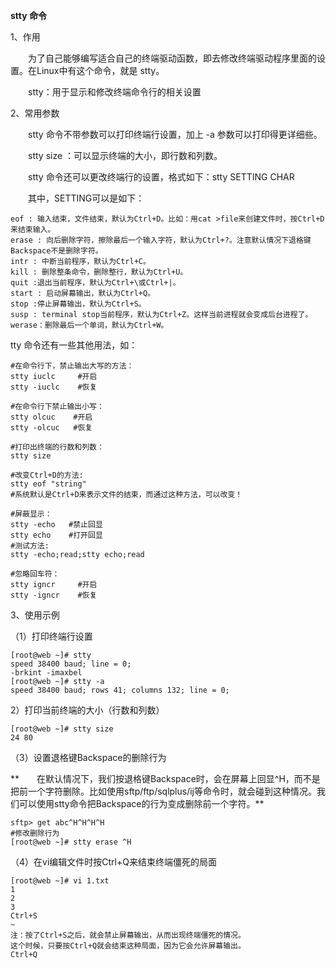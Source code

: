 **stty 命令**

1、作用

　　为了自己能够编写适合自己的终端驱动函数，即去修改终端驱动程序里面的设置。在Linux中有这个命令，就是 stty。

　　stty：用于显示和修改终端命令行的相关设置

2、常用参数

　　stty 命令不带参数可以打印终端行设置，加上 -a 参数可以打印得更详细些。

　　stty size ：可以显示终端的大小，即行数和列数。

　　stty 命令还可以更改终端行的设置，格式如下：stty SETTING CHAR

　　其中，SETTING可以是如下：

```
eof : 输入结束，文件结束，默认为Ctrl+D。比如：用cat >file来创建文件时，按Ctrl+D来结束输入。
erase : 向后删除字符，擦除最后一个输入字符，默认为Ctrl+?。注意默认情况下退格键Backspace不是删除字符。
intr : 中断当前程序，默认为Ctrl+C。
kill : 删除整条命令，删除整行，默认为Ctrl+U。
quit :退出当前程序，默认为Ctrl+\或Ctrl+|。
start : 启动屏幕输出，默认为Ctrl+Q。
stop :停止屏幕输出，默认为Ctrl+S。
susp : terminal stop当前程序，默认为Ctrl+Z。这样当前进程就会变成后台进程了。
werase：删除最后一个单词，默认为Ctrl+W。
```

tty 命令还有一些其他用法，如：

```
#在命令行下，禁止输出大写的方法：
stty iuclc     #开启
stty -iuclc    #恢复

#在命令行下禁止输出小写：
stty olcuc    #开启
stty -olcuc   #恢复

#打印出终端的行数和列数：
stty size

#改变Ctrl+D的方法:
stty eof "string"
#系统默认是Ctrl+D来表示文件的结束，而通过这种方法，可以改变！

#屏蔽显示：
stty -echo   #禁止回显
stty echo    #打开回显
#测试方法:
stty -echo;read;stty echo;read

#忽略回车符：
stty igncr     #开启
stty -igncr    #恢复
```

3、使用示例

（1）打印终端行设置

```
[root@web ~]# stty
speed 38400 baud; line = 0;
-brkint -imaxbel
[root@web ~]# stty -a
speed 38400 baud; rows 41; columns 132; line = 0;
```

2）打印当前终端的大小（行数和列数）

```
[root@web ~]# stty size
24 80
```

（3）设置退格键Backspace的删除行为

**　　在默认情况下，我们按退格键Backspace时，会在屏幕上回显^H，而不是把前一个字符删除。比如使用sftp/ftp/sqlplus/ij等命令时，就会碰到这种情况。我们可以使用stty命令把Backspace的行为变成删除前一个字符。**

```
sftp> get abc^H^H^H^H
#修改删除行为
[root@web ~]# stty erase ^H
```

（4）在vi编辑文件时按Ctrl+Q来结束终端僵死的局面

```
[root@web ~]# vi 1.txt
1
2
3
Ctrl+S
~
注：按了Ctrl+S之后，就会禁止屏幕输出，从而出现终端僵死的情况。
这个时候，只要按Ctrl+Q就会结束这种局面，因为它会允许屏幕输出。
Ctrl+Q
```